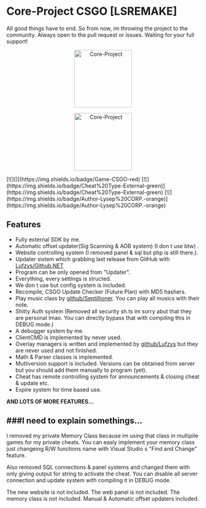 Core-Project CSGO [LSREMAKE]
=============
All good things have to end. So from now, im throwing the project to the community. Always open to the pull request or issues. Waiting for your full support! 
<p align="center">
<img src="https://lysep.com/coreproject/img/CoreCheat.png" alt="Core-Project" width="150"/>
</p>
<p align="center">
<img src="https://lysep.com/coreproject/img/CoreCheat.png" alt="Core-Project" width="150"/>
</p>
[![]()](https://img.shields.io/badge/Game-CSGO-red) [![](https://img.shields.io/badge/Cheat%20Type-External-green)](https://img.shields.io/badge/Cheat%20Type-External-green) [![](https://img.shields.io/badge/Author-Lysep%20CORP.-orange)](https://img.shields.io/badge/Author-Lysep%20CORP.-orange)


Features
-------------
- Fully external SDK by me.
- Automatic offset updater(Sig Scanning & AOB system) (I don t use btw) .
- Website controlling system (I removed panel & sql but php is still there.).
- Updater sistem which grabbing last release from GitHub with [Lufzys/Github.NET](https://github.com/Lufzys/Github.NET "Lufzys/Github.NET")
- Program can be only opened from "Updater".
- Everything, every settings is structed.
- We don t use but config system is included.
- Recompile, CSGO Update Checker (Future Plan) with MD5 hashers.
- Play music class by [github/Septillioner](https://github.com/septillioner "github/Septillioner"). You can play all musics with their note.
- Shitty Auth system (Removed all security sh.ts im sorry abut that they are personal lmao. You can directly bypass that with compiling this in DEBUG mode.)
- A debugger system by me.
- ClientCMD is implemented by never used.
- Overlay managers is written and implemented by [github/Lufzys](https://github.com/lufzys "github/Lufzys") but they are never used and not finished.
- Math & Parser classes is implemented.
- Mutliversion support is included. Versions can be obtained from server but you should add them manually to program (yet).
- Cheat has remote controlling system for announcements & closing cheat & update etc.
- Expire system for time based use.

**AND LOTS OF MORE FEATURES...**



###I need to explain somethings...
----
I removed my private Memory Class because im using that class in multipile games for my private cheats. You can easly implement your memory class just changeing R/W functions name with Visual Studio s "Find and Change" feature.

Also removed SQL connections & panel systems and changed them with only giving output for string to activate the cheat. You can disable all server connection and update system with compiling it in DEBUG mode.

The new website is not included.
The web panel is not included.
The memory class is not included.
Manual & Automatic offset updaters included.
